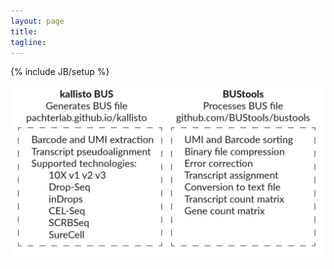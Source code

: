 ```yaml
---
layout: page
title: 
tagline: 
---
```

{% include JB/setup %}
<!-- <link rel="icon" href="favicon.ico" type="image/x-icon"> -->



[<img src = "kallisto_bus_overview.png">](about.html)
